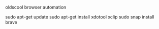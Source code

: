 oldscool browser automation

sudo apt-get update
sudo apt-get install xdotool xclip
sudo snap install brave
